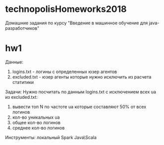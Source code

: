 # technopolisHomeworks2018
Домашние задания по курсу "Введение в машинное обучение для java-разработчиков"

# hw1
Данные:
1) logins.txt - логины с определенных юзер агентов
2) excluded.txt - юзер агенты которые нужно исключить из расчета статитики


Задачи:
Нужно посчитать по данным logins.txt c исключением всех ua из excluded.txt:
1) вывести топ N по частоте ua которые составляют 50% от всех логинов
2) кол-во уникальных ua
3) общее кол-во логинов
4) среднее кол-во логинов

Инструменты: 
локальный Spark
Java\Scala
